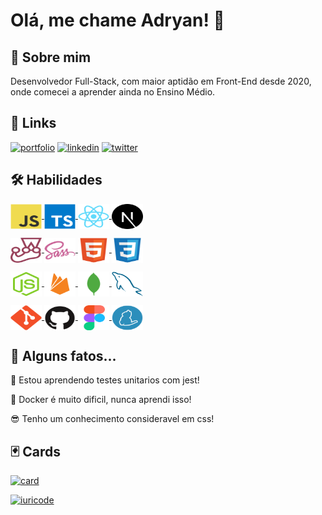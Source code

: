 # Olá, me chame Adryan! 👋


## 🚀 Sobre mim
Desenvolvedor Full-Stack, com maior aptidão em Front-End desde 2020, onde 
comecei a aprender ainda no Ensino Médio. 
## 🔗 Links
[![portfolio](https://img.shields.io/badge/my_portfolio-000?style=for-the-badge&logo=ko-fi&logoColor=white)](https://portfolio-adryans.vercel.app/)
[![linkedin](https://img.shields.io/badge/linkedin-0A66C2?style=for-the-badge&logo=linkedin&logoColor=white)](https://www.linkedin.com/in/adryan-samuel/)
[![twitter](https://img.shields.io/badge/instagram-fe223e?style=for-the-badge&logo=instagram&logoColor=white)](https://instagram.com/dev.adryan)


## 🛠 Habilidades

<a href="https://developer.mozilla.org/en-US/docs/Web/JavaScript" target="_blank"> <img align="center" alt="Javascript icon" height="40" width="50" src="https://github.com/devicons/devicon/blob/master/icons/javascript/javascript-original.svg"> </a>
<a href="https://www.typescriptlang.org" target="_blank"> <img align="center" alt="Typescript icon" height="40" width="50" src="https://github.com/devicons/devicon/blob/master/icons/typescript/typescript-original.svg"> </a>
<a href="https://pt-br.reactjs.org" target="_blank"> <img align="center" alt="React icon" height="40" width="50" src="https://github.com/devicons/devicon/blob/master/icons/react/react-original.svg"> </a>
<a href="https://nextjs.org/" target="_blank"> <img align="center" alt="NextJS icon" height="40" width="50" src="https://github.com/devicons/devicon/blob/master/icons/nextjs/nextjs-original.svg"> </a>

<a href="https://jestjs.io/" target="_blank"> <img align="center" alt="Jest icon" height="40" width="50" src="https://github.com/devicons/devicon/blob/master/icons/jest/jest-plain.svg"> </a>
<a href="https://sass-lang.com/" target="_blank"> <img align="center" alt="SASS icon" height="40" width="50" src="https://github.com/devicons/devicon/blob/master/icons/sass/sass-original.svg"> </a>
<a href="https://developer.mozilla.org/en-US/docs/Web/HTML" target="_blank"> <img align="center" alt="HTML5 icon" height="40" width="50" src="https://github.com/devicons/devicon/blob/master/icons/html5/html5-original.svg"> </a>
<a href="https://developer.mozilla.org/en-US/docs/Web/CSS" target="_blank"> <img align="center" alt="CSS3 icon" height="40" width="50" src="https://github.com/devicons/devicon/blob/master/icons/css3/css3-original.svg"> </a>

<a href="https://nodejs.org/en/" target="_blank"> <img align="center" alt="NodeJS icon" height="40" width="50" src="https://github.com/devicons/devicon/blob/master/icons/nodejs/nodejs-original.svg"> </a>
<a href="https://firebase.google.com/?hl=pt" target="_blank"> <img align="center" alt="Firebase icon" height="40" width="50" src="https://github.com/devicons/devicon/blob/master/icons/firebase/firebase-plain.svg"> </a>
<a href="https://www.mongodb.com/" target="_blank"> <img align="center" alt="MongoDB icon" height="40" width="50" src="https://github.com/devicons/devicon/blob/master/icons/mongodb/mongodb-plain.svg"> </a>
<a href="https://www.mysql.com/" target="_blank"> <img align="center" alt="MySQL icon" height="40" width="50" src="https://github.com/devicons/devicon/blob/master/icons/mysql/mysql-original.svg"> </a>

<a href="https://git-scm.com/" target="_blank"> <img align="center" alt="Git icon" height="40" width="50" src="https://github.com/devicons/devicon/blob/master/icons/git/git-original.svg"> </a>
<a href="https://github.com/" target="_blank"> <img align="center" alt="GitHub icon" height="40" width="50" src="https://github.com/devicons/devicon/blob/master/icons/github/github-original.svg"> </a>
<a href="https://www.figma.com/" target="_blank"> <img align="center" alt="Figma icon" height="40" width="50" src="https://github.com/devicons/devicon/blob/master/icons/figma/figma-original.svg"> </a>
<a href="https://yarnpkg.com/" target="_blank"> <img align="center" alt="Yarn icon" height="40" width="50" src="https://github.com/devicons/devicon/blob/master/icons/yarn/yarn-original.svg"> </a>

## 📌 Alguns fatos...

🧠 Estou aprendendo testes unitarios com jest!

🤣 Docker é muito dificil, nunca aprendi isso!

😎 Tenho um conhecimento consideravel em css!


## 🃏 Cards

<p align="center">

[![card](https://github-readme-stats.vercel.app/api?username=adryans&theme=dracula&show_icons=true)](https://github.com/anuraghazra/github-readme-stats)

[![iuricode](https://github-readme-stats.vercel.app/api/top-langs/?username=adryans&hide=html&layout=compact=true&theme=dracula)](https://github.com/anuraghazra/github-readme-stats)

</p>
